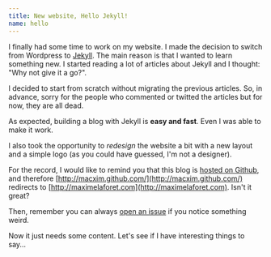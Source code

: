 ```yaml
---
title: New website, Hello Jekyll!
name: hello
---
```


I finally had some time to work on my website. I made the decision to switch from Wordpress to [Jekyll](https://github.com/mojombo/jekyll/). The main reason is that I wanted to learn something new. I started reading a lot of articles about Jekyll and I thought: "Why not give it a go?".

I decided to start from scratch without migrating the previous articles. So, in advance, sorry for the people who commented or twitted the articles but for now, they are all dead.

As expected, building a blog with Jekyll is **easy and fast**. Even I was able to make it work.

I also took the opportunity to *redesign* the website a bit with a new layout and a simple logo (as you could have guessed, I'm not a designer).

For the record, I would like to remind you that this blog is [hosted on Github](https://github.com/macxim/macxim.github.com/), and therefore [http://macxim.github.com/](http://macxim.github.com/) redirects to [http://maximelaforet.com](http://maximelaforet.com). Isn't it great?

Then, remember you can always [open an issue](https://github.com/macxim/macxim.github.com/issues) if you notice something weird.

Now it just needs some content. Let's see if I have interesting things to say...

